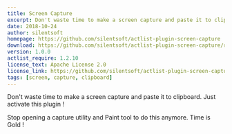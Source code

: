 ```yaml
---
title: Screen Capture
excerpt: Don't waste time to make a screen capture and paste it to clipboard. Just activate this plugin ! Stop opening a capture utility and Paint tool to do this anymore. Time is Gold !
date: 2018-10-24
author: silentsoft
homepage: https://github.com/silentsoft/actlist-plugin-screen-capture
download: https://github.com/silentsoft/actlist-plugin-screen-capture/releases/download/v1.0.0/screen-capture-1.0.0.jar
version: 1.0.0
actlist_require: 1.2.10
license_text: Apache License 2.0
license_link: https://github.com/silentsoft/actlist-plugin-screen-capture/blob/master/LICENSE.txt
tags: [screen, capture, clipboard]
---
```


Don't waste time to make a screen capture and paste it to clipboard. Just activate this plugin !

Stop opening a capture utility and Paint tool to do this anymore. Time is Gold !
